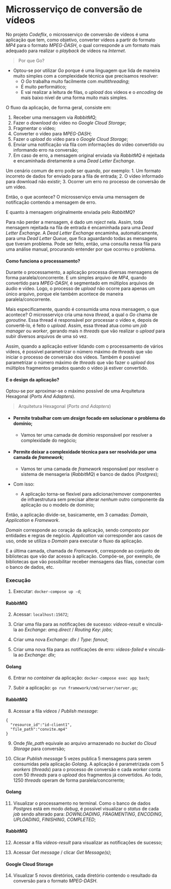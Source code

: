 # Microsserviço de conversão de vídeos

No projeto _Codeflix_, o microsserviço de conversão de vídeos é uma aplicação que tem, como objetivo, converter vídeos a partir do formato _MP4_ para o formato _MPEG-DASH_, o qual corresponde a um formato mais adequado para realizar o _playback_ de vídeos na _Internet_.

> Por que Go?

- Optou-se por utilizar _Go_ porque é uma linguagem que lida de maneira muito simples com a complexidade técnica que precisamos resolver:
  - O _Go_ trabalha muito facilmente com _multithreading_;
  - É muito performático;
  - E vai realizar a leitura de filas, o _upload_ dos vídeos e o _encoding_ de mais baixo nível de uma forma muito mais simples.

O fluxo da aplicação, de forma geral, consiste em:

1. Receber uma mensagem via _RabbitMQ_;
2. Fazer o _download_ do vídeo no _Google Cloud Storage_;
3. Fragmentar o vídeo;
4. Converter o vídeo para _MPEG-DASH_;
5. Fazer o _upload_ do vídeo para o _Google Cloud Storage_;
6. Enviar uma notificação via fila com informações do vídeo convertido ou informando erro na conversão;
7. Em caso de erro, a mensagem original enviada via _RabbitMQ_ é rejeitada e encaminhada diretamente a uma _Dead Letter Exchange_.

Um cenário comum de erro pode ser quando, por exemplo: 1. Um formato incorreto de dados for enviado para a fila de entrada; 2. O vídeo informado para download não existir; 3. Ocorrer um erro no processo de conversão de um vídeo.

Então, o que acontece? O microsserviço envia uma mensagem de notificação contendo a mensagem de erro.

E quanto à mensagem originalmente enviada pelo _RabbitMQ_?

Para não perder a mensagem, é dado um _reject_ nela. Assim, toda mensagem rejeitada na fila de entrada é encaminhada para uma _Dead Letter Exchange_. A _Dead Letter Exchange_ encaminha, automaticamente, para uma _Dead Letter Queue_, que fica aguardando todas as mensagens que tiveram problema. Pode ser feito, então, uma consulta nessa fila para uma análise manual, procurando entender por que ocorreu o problema.

#### Como funciona o processamento?

Durante o processamento, a aplicação processa diversas mensagens de forma paralela/concorrente. E um simples arquivo de _MP4_, quando convertido para _MPEG-DASH_, é segmentado em múltiplos arquivos de áudio e vídeo. Logo, o processo de _upload_ não ocorre para apenas um único arquivo, porque ele também acontece de maneira paralela/concorrente.

Mais especificamente, quando é consumida uma nova mensagem, o que acontece? O microsserviço cria uma nova _thread_, a qual o _Go_ chama de _goroutine_. Essa thread é responsável por processar o vídeo e, depois de convertê-lo, é feito o _upload_. Assim, essa thread atua como um _job manager_ ou _worker_, gerando mais n _threads_ que vão realizar o _upload_ para subir diversos arquivos de uma só vez.

Assim, quando a aplicação estiver lidando com o processamento de vários vídeos, é possível parametrizar o número máximo de _threads_ que vão iniciar o processo de conversão dos vídeos. Também é possível parametrizar o número máximo de _threads_ que vão fazer o _upload_ dos múltiplos fragmentos gerados quando o vídeo já estiver convertido.

#### E o design da aplicação?

Optou-se por aproximar-se o máximo possível de uma Arquitetura Hexagonal (_Ports And Adapters_).

> Arquitetura Hexagonal (_Ports and Adapters_)

  - #### Permite trabalhar com um _design_ focado em solucionar o problema do domínio;

    - Vamos ter uma camada de domínio responsável por resolver a complexidade do negócio;
  
  - #### Permite deixar a complexidade técnica para ser resolvida por uma camada de _framework_;

    - Vamos ter uma camada de _framework_ responsável por resolver o sistema de mensageria (_RabbitMQ_) e banco de dados (_Postgres_);
    
- Com isso:

    - A  aplicação torna-se flexível para adicionar/remover componentes de infraestrutura sem precisar alterar _nenhum_ outro componente da aplicação ou o modelo de domínio;

Então, a aplicação divide-se, basicamente, em 3 camadas: _Domain_, _Application_ e _Framework_.

_Domain_ corresponde ao coração da aplicação, sendo composto por entidades e regras de negócio. _Application_ vai corresponder aos casos de uso, onde se utiliza o _Domain_ para executar o fluxo da aplicação.

E a última camada, chamada de _Framework_, corresponde ao conjunto de bibliotecas que vão dar acesso à aplicação. Compõe-se, por exemplo, de bibliotecas que vão possibilitar receber mensagens das filas, conectar com o banco de dados, etc.

### Execução

1. Executar: `docker-compose up -d`;

#### RabbitMQ

2. Acessar: `localhost:15672`;

3. Criar uma fila para as notificações de sucesso: _videos-result_ e vinculá-la ao _Exchange_: _amq.direct_ / _Routing Key_: _jobs_;

4. Criar uma nova _Exchange_: _dlx_ / _Type_: _fanout_;

5. Criar uma nova fila para as notificações de erro: _videos-failed_ e vinculá-la ao _Exchange_: _dlx_;

#### Golang

6. Entrar no _container_ da aplicação: `docker-compose exec app bash`;

7. Subir a aplicação: `go run framework/cmd/server/server.go`;

#### RabbitMQ

8. Acessar a fila _videos_ / _Publish message_:

```
{
  "resource_id":"id-client1",
  "file_path":"convite.mp4"
}
```

9. Onde _file_path_ equivale ao arquivo armazenado no _bucket_ do _Cloud Storage_ para conversão;

10. Clicar _Publish message_ 5 vezes publica 5 mensagens para serem consumidas pela aplicação _Golang_. A aplicação é parametrizada com 5 _workers_ (_threads_) para o processo de conversão e cada _worker_ conta com 50 _threads_ para o _upload_ dos fragmentos já convertidos. Ao todo, 1250 _threads_ operam de forma paralela/concorrente;

#### Golang

11. Visualizar o processamento no terminal. Como o banco de dados _Postgres_ está em modo _debug_, é possível visualizar o _status_ de cada _job_ sendo alterado para: _DOWNLOADING_, _FRAGMENTING_, _ENCODING_, _UPLOADING_, _FINISHING_, _COMPLETED_;

#### RabbitMQ

12. Acessar a fila _videos-result_ para visualizar as notificações de sucesso;

13. Acessar _Get message_ / clicar _Get Message(s)_;

#### Google Cloud Storage

14. Visualizar 5 novos diretórios, cada diretório contendo o resultado da conversão para o formato _MPEG-DASH_.
